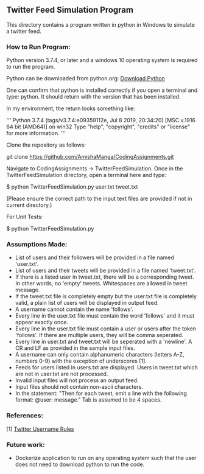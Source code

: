 ## Twitter Feed Simulation Program

This directory contains a program written in python in Windows to simulate a twitter feed. 

### How to Run Program:

Python version 3.7.4, or later and a windows 10 operating system is required to run the program. 

Python can be downloaded from python.org: 
[Download Python](https://www.python.org/downloads/)

One can confirm that python is installed correctly if you open a terminal and type: python. It should return with the version that has been installed. 

In my environment, the return looks something like:

'''
Python 3.7.4 (tags/v3.7.4:e09359112e, Jul  8 2019, 20:34:20) [MSC v.1916 64 bit (AMD64)] on win32
Type "help", "copyright", "credits" or "license" for more information.
'''

Clone the repository as follows: 

git clone https://github.com/AmishaManga/CodingAssignments.git

Navigate to CodingAssignments -> TwitterFeedSimulation. Once in the TwitterFeedSimulation directory, open a terminal here and type:

$ python TwitterFeedSimulation.py user.txt tweet.txt

(Please ensure the correct path to the input text files are provided if not in current directory.)

For Unit Tests:

$ python TwitterFeedSimulation.py


### Assumptions Made: 

* List of users and their followers will be provided in a file named 'user.txt'.
* List of users and their tweets will be provided in a file named 'tweet.txt'.
* If there is a listed user in tweet.txt, there will be a corresponding tweet. In other words, no 'empty' tweets. Whitespaces are allowed in tweet message.
* If the tweet.txt file is completely empty but the user.txt file is completely valid, a plain list of users will be displayed in output feed.
* A username cannot contain the name 'follows'.
* Every line in the user.txt file must contain the word 'follows' and it must appear exactly once.
* Every line in the user.txt file must contain a user or users after the token 'follows'. If there are multiple users, they will be comma seperated. 
* Every line in user.txt and tweet.txt will be seperated with a 'newline'. A CR and LF as provided in the sample input files.
* A username can only contain alphanumeric characters (letters A-Z, numbers 0-9) with the exception of underscores [1].
* Feeds for users listed in users.txt are displayed. Users in tweet.txt which are not in user.txt are not processed.
* Invalid input files will not process an output feed.
* Input files should not contain non-ascii characters. 
* In the statement: "Then for each tweet, emit a line with the following format: <tab>@user: <space>message." Tab is assumed to be 4 spaces.


### References:
[1] [Twitter Username Rules](https://help.twitter.com/en/managing-your-account/twitter-username-rules)

### Future work: 

* Dockerize application to run on any operating system such that the user does not need to download python to run the code. 